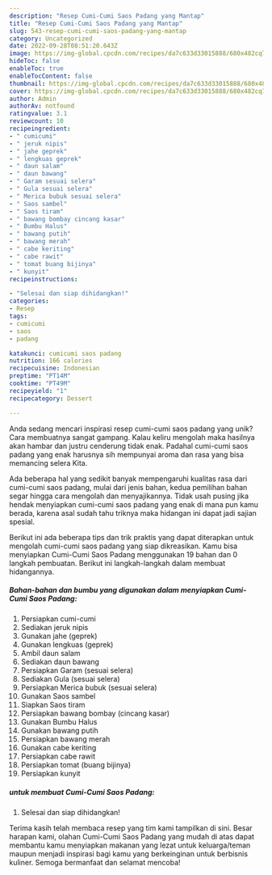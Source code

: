 ```yaml
---
description: "Resep Cumi-Cumi Saos Padang yang Mantap"
title: "Resep Cumi-Cumi Saos Padang yang Mantap"
slug: 543-resep-cumi-cumi-saos-padang-yang-mantap
category: Uncategorized
date: 2022-09-28T08:51:20.643Z
image: https://img-global.cpcdn.com/recipes/da7c633d33015888/680x482cq70/cumi-cumi-saos-padang-foto-resep-utama.jpg
hideToc: false
enableToc: true
enableTocContent: false
thumbnail: https://img-global.cpcdn.com/recipes/da7c633d33015888/680x482cq70/cumi-cumi-saos-padang-foto-resep-utama.jpg
cover: https://img-global.cpcdn.com/recipes/da7c633d33015888/680x482cq70/cumi-cumi-saos-padang-foto-resep-utama.jpg
author: Admin
authorAv: notfound
ratingvalue: 3.1
reviewcount: 10
recipeingredient:
- " cumicumi"
- " jeruk nipis"
- " jahe geprek"
- " lengkuas geprek"
- " daun salam"
- " daun bawang"
- " Garam sesuai selera"
- " Gula sesuai selera"
- " Merica bubuk sesuai selera"
- " Saos sambel"
- " Saos tiram"
- " bawang bombay cincang kasar"
- " Bumbu Halus"
- " bawang putih"
- " bawang merah"
- " cabe keriting"
- " cabe rawit"
- " tomat buang bijinya"
- " kunyit"
recipeinstructions:

- "Selesai dan siap dihidangkan!"
categories:
- Resep
tags:
- cumicumi
- saos
- padang

katakunci: cumicumi saos padang 
nutrition: 166 calories
recipecuisine: Indonesian
preptime: "PT14M"
cooktime: "PT49M"
recipeyield: "1"
recipecategory: Dessert

---
```





Anda sedang mencari inspirasi resep cumi-cumi saos padang yang unik? Cara membuatnya sangat gampang. Kalau keliru mengolah maka hasilnya akan hambar dan justru cenderung tidak enak. Padahal cumi-cumi saos padang yang enak harusnya sih mempunyai aroma dan rasa yang bisa memancing selera Kita.







Ada beberapa hal yang sedikit banyak mempengaruhi kualitas rasa dari cumi-cumi saos padang, mulai dari jenis bahan, kedua pemilihan bahan segar hingga cara mengolah dan menyajikannya. Tidak usah pusing jika hendak menyiapkan cumi-cumi saos padang yang enak di mana pun kamu berada, karena asal sudah tahu triknya maka hidangan ini dapat jadi sajian spesial.






Berikut ini ada beberapa tips dan trik praktis yang dapat diterapkan untuk mengolah cumi-cumi saos padang yang siap dikreasikan. Kamu bisa menyiapkan Cumi-Cumi Saos Padang menggunakan 19 bahan dan 0 langkah pembuatan. Berikut ini langkah-langkah dalam membuat hidangannya.

<!--inarticleads1-->

##### Bahan-bahan dan bumbu yang digunakan dalam menyiapkan Cumi-Cumi Saos Padang:

1. Persiapkan  cumi-cumi
1. Sediakan  jeruk nipis
1. Gunakan  jahe (geprek)
1. Gunakan  lengkuas (geprek)
1. Ambil  daun salam
1. Sediakan  daun bawang
1. Persiapkan  Garam (sesuai selera)
1. Sediakan  Gula (sesuai selera)
1. Persiapkan  Merica bubuk (sesuai selera)
1. Gunakan  Saos sambel
1. Siapkan  Saos tiram
1. Persiapkan  bawang bombay (cincang kasar)
1. Gunakan  Bumbu Halus
1. Gunakan  bawang putih
1. Persiapkan  bawang merah
1. Gunakan  cabe keriting
1. Persiapkan  cabe rawit
1. Persiapkan  tomat (buang bijinya)
1. Persiapkan  kunyit




<!--inarticleads2-->

#####  untuk membuat Cumi-Cumi Saos Padang:


1. Selesai dan siap dihidangkan!



Terima kasih telah membaca resep yang tim kami tampilkan di sini. Besar harapan kami, olahan Cumi-Cumi Saos Padang yang mudah di atas dapat membantu kamu menyiapkan makanan yang lezat untuk keluarga/teman maupun menjadi inspirasi bagi kamu yang berkeinginan untuk berbisnis kuliner. Semoga bermanfaat dan selamat mencoba!
